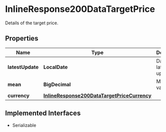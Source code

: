 

# InlineResponse200DataTargetPrice

Details of the target price.

## Properties

Name | Type | Description | Notes
------------ | ------------- | ------------- | -------------
**latestUpdate** | **LocalDate** | Date of the latest update. |  [optional]
**mean** | **BigDecimal** | Mean value. |  [optional]
**currency** | [**InlineResponse200DataTargetPriceCurrency**](InlineResponse200DataTargetPriceCurrency.md) |  |  [optional]


## Implemented Interfaces

* Serializable


